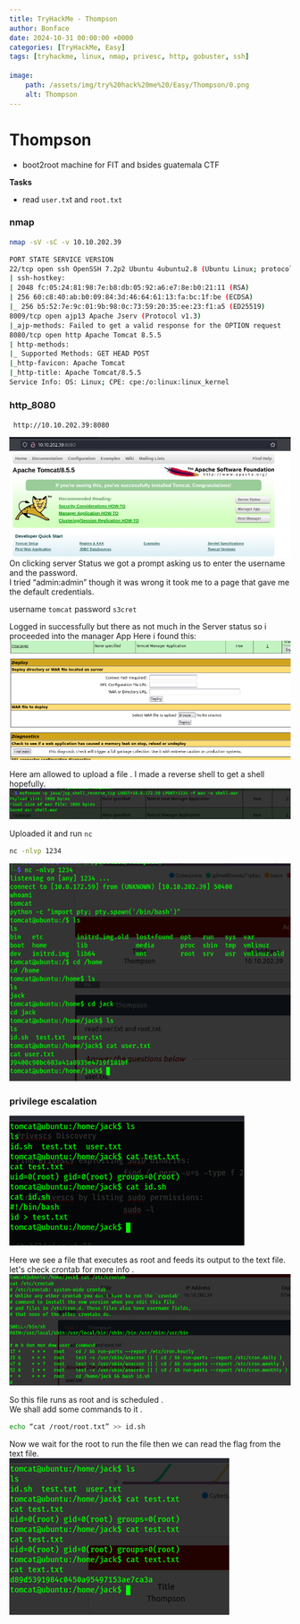 ```yaml
---
title: TryHackMe - Thompson
author: Bonface
date: 2024-10-31 00:00:00 +0000
categories: [TryHackMe, Easy]
tags: [tryhackme, linux, nmap, privesc, http, gobuster, ssh]

image:
    path: /assets/img/try%20hack%20me%20/Easy/Thompson/0.png
    alt: Thompson
---
```


# Thompson
- boot2root machine for FIT and bsides guatemala CTF

**Tasks**
- read `user.tx`t and `root.txt`

### nmap

```sh
nmap -sV -sC -v 10.10.202.39
```

```sh
PORT STATE SERVICE VERSION
22/tcp open ssh OpenSSH 7.2p2 Ubuntu 4ubuntu2.8 (Ubuntu Linux; protocol 2.0)
| ssh-hostkey:
| 2048 fc:05:24:81:98:7e:b8:db:05:92:a6:e7:8e:b0:21:11 (RSA)
| 256 60:c8:40:ab:b0:09:84:3d:46:64:61:13:fa:bc:1f:be (ECDSA)
|_ 256 b5:52:7e:9c:01:9b:98:0c:73:59:20:35:ee:23:f1:a5 (ED25519)
8009/tcp open ajp13 Apache Jserv (Protocol v1.3)
|_ajp-methods: Failed to get a valid response for the OPTION request
8080/tcp open http Apache Tomcat 8.5.5
| http-methods:
|_ Supported Methods: GET HEAD POST
|_http-favicon: Apache Tomcat
|_http-title: Apache Tomcat/8.5.5
Service Info: OS: Linux; CPE: cpe:/o:linux:linux_kernel
```

### http_8080

` http://10.10.202.39:8080`

![](/assets/img/try%20hack%20me%20/Easy/Thompson/1.png)  
On clicking server Status we got a prompt asking us to enter the username and the password.  
I tried “admin:admin” though it was wrong it took me to a page that gave me the default credentials.

username  `tomcat`
password  `s3cret`

Logged in successfully but there as not much in the Server status so i proceeded into the manager App
Here i found this:
![](/assets/img/try%20hack%20me%20/Easy/Thompson/2.png)

Here am allowed to upload a file .
I made a reverse shell to get a shell hopefully.
![](/assets/img/try%20hack%20me%20/Easy/Thompson/3.png)  

Uploaded it and run `nc`

```sh
nc -nlvp 1234
```
![](/assets/img/try%20hack%20me%20/Easy/Thompson/4.png)

### privilege escalation
![](/assets/img/try%20hack%20me%20/Easy/Thompson/5.png)  

Here we see a file that executes as root and feeds its output to the text file.    
let's check crontab for more info .  
![](/assets/img/try%20hack%20me%20/Easy/Thompson/6.png)  

So this file runs as root and is scheduled .  
We shall add some commands to it .  

```sh
echo “cat /root/root.txt” >> id.sh
```

Now we wait for the root to run the file then we can read the flag from the text file.  
![](/assets/img/try%20hack%20me%20/Easy/Thompson/7.png)

